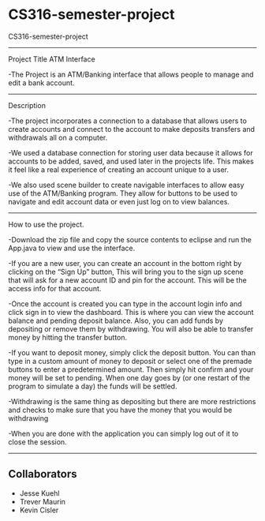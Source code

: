 # CS316-semester-project

CS316-semester-project

---
Project Title ATM Interface

   -The Project is an ATM/Banking interface that allows people to manage and edit a bank account.
   
---

Description

   -The project incorporates a connection to a database that allows users to create accounts and connect to the account to make deposits transfers and withdrawals all on a computer. 
   
   -We used a database connection for storing user data because it allows for accounts to be added, saved, and used later in the projects life. This makes it feel like a real experience of creating an account unique to a user. 
   
   -We also used scene builder to create navigable interfaces to allow easy use of the ATM/Banking program. They allow for buttons to be used to navigate and edit account data or even just log on to view balances. 
   
---

How to use the project. 

-Download the zip file and copy the source contents to eclipse and run the App.java to view and use the interface. 

-If you are a new user, you can create an account in the bottom right by clicking on the “Sign Up” button, This will bring you to the sign up scene that will ask for a new account ID and pin for the account. This will be the access info for that account. 

-Once the account is created you can type in the account login info and click sign in to view the dashboard. This is where you can view the account balance and pending deposit balance. Also, you can add funds by depositing or remove them by withdrawing. You will also be able to transfer money by hitting the transfer button. 

-If you want to deposit money, simply click the deposit button. You can than type in a custom amount of money to deposit or select one of the premade buttons to enter a predetermined amount. Then simply hit confirm and your money will be set to pending. When one day goes by (or one restart of the program to simulate a day) the funds will be settled. 

-Withdrawing is the same thing as depositing but there are more restrictions and checks to make sure that you have the money that you would be withdrawing

-When you are done with the application you can simply log out of it to close the session. 

---



## Collaborators

- Jesse Kuehl
- Trever Maurin
- Kevin Cisler



